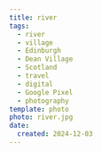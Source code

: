 ```yaml
---
title: river
tags:
  - river
  - village
  - Edinburgh
  - Dean Village
  - Scotland
  - travel
  - digital
  - Google Pixel
  - photography
template: photo
photo: river.jpg
date:
  created: 2024-12-03
---
```

